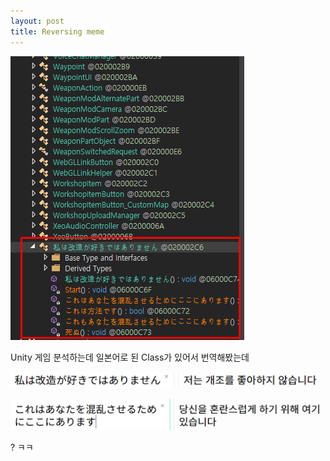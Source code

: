 ```yaml
---
layout: post
title: Reversing meme
---
```


![unity](https://raw.githubusercontent.com/zhitkur/zhitkur.github.io/main/_screenshots/meme/1.png)

Unity 게임 분석하는데 일본어로 된 Class가 있어서 번역해봤는데  

![meme-1](https://raw.githubusercontent.com/zhitkur/zhitkur.github.io/main/_screenshots/meme/2.png)  

![meme-2](https://raw.githubusercontent.com/zhitkur/zhitkur.github.io/main/_screenshots/meme/3.png)

? ㅋㅋ  